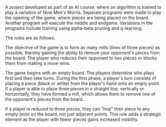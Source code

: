 A project developed as part of an AI course, where an algorithm is trained to play a variation of Nine Men's Morris. Separate programs were made to play the opening of the game, where pieces are being placed on the board. Another program will execute the middle and endgame. Variations in the programs include training using alpha-beta pruning and q-learning.

The rules are as follows:

The objective of the game is to form as many mills (lines of three pieces) as possible, thereby gaining the ability to remove your opponent's pieces from the board. The player who reduces their opponent to two pieces or blocks them from making a move wins.

The game begins with an empty board. The players determine who plays first and then take turns. During the first phase, a player's turn consists of placing a piece (black or white) from the player's hand onto an empty point. If a player is able to place three pieces in a straight line, vertically or horizontally, they have formed a mill, which allows them to remove one of the opponent's pieces from the board.

If a player is reduced to three pieces, they can "hop" their piece to any empty point on the board, not just adjacent points. This rule adds a strategic element as the player with fewer pieces gains increased mobility.


